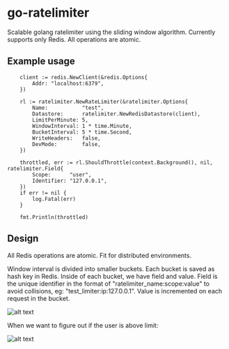 # go-ratelimiter
Scalable golang ratelimiter using the sliding window algorithm. Currently supports only Redis. All operations are atomic.

## Example usage
```
	client := redis.NewClient(&redis.Options{
		Addr: "localhost:6379",
	})
  
	rl := ratelimiter.NewRateLimiter(&ratelimiter.Options{
		Name:           "test",
		Datastore:      ratelimiter.NewRedisDatastore(client),
		LimitPerMinute: 5,
		WindowInterval: 1 * time.Minute,
		BucketInterval: 5 * time.Second,
		WriteHeaders:   false,
		DevMode:        false,
	})

	throttled, err := rl.ShouldThrottle(context.Background(), nil, ratelimiter.Field{
		Scope:      "user",
		Identifier: "127.0.0.1",
	})
	if err != nil {
		log.Fatal(err)
	}

	fmt.Println(throttled)
```

## Design

All Redis operations are atomic. Fit for distributed environments.

Window interval is divided into smaller buckets. Each bucket is saved as hash key in Redis. Inside of each bucket, we have field and value.
Field is the unique identifier in the format of "ratelimiter_name:scope:value" to avoid collisions, eg: "test_limiter:ip:127.0.0.1". Value is incremented on each request in the bucket.

![alt text](https://i.imgur.com/RytpykX.png)

When we want to figure out if the user is above limit: 

![alt text](https://i.imgur.com/M6bIQbB.png)

